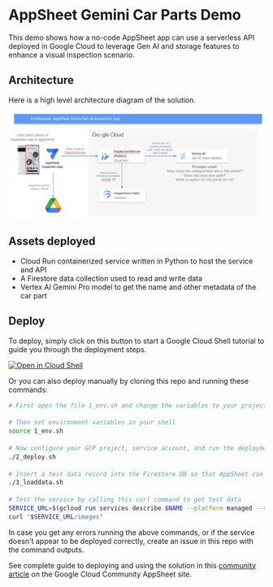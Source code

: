 # AppSheet Gemini Car Parts Demo

This demo shows how a no-code AppSheet app can use a serverless API deployed in Google Cloud to leverage Gen AI and storage features to enhance a visual inspection scenario.

## Architecture

Here is a high level architecture diagram of the solution.

![AppSheet solution architecture](architecture.png)

## Assets deployed

- Cloud Run containerized service written in Python to host the service and API
- A Firestore data collection used to read and write data
- Vertex AI Gemini Pro model to get the name and other metadata of the car part

## Deploy

To deploy, simply click on this button to start a Google Cloud Shell tutorial to guide you through the deployment steps.

[![Open in Cloud Shell](https://gstatic.com/cloudssh/images/open-btn.png)](https://ssh.cloud.google.com/cloudshell/open?cloudshell_git_repo=https://github.com/tyayers/appsheet-cloud-inspection-demo&cloudshell_git_branch=main&cloudshell_workspace=.&cloudshell_tutorial=docs/tutorial.md)

Or you can also deploy manually by cloning this repo and running these commands:

```bash
# First open the file 1_env.sh and change the variables to your project and region.

# Then set environment variables in your shell
source 1_env.sh

# Now configure your GCP project, service account, and run the deployment
./2_deploy.sh

# Insert a test data record into the Firestore DB so that AppSheet can detect the schema
./3_loaddata.sh

# Test the service by calling this curl command to get test data
SERVICE_URL=$(gcloud run services describe $NAME --platform managed --region $REGION --format 'value(status.url)')
curl "$SERVICE_URL/images"
```

In case you get any errors running the above commands, or if the service doesn't appear to be deployed correctly, create an issue in this repo with the command outputs.

See complete guide to deploying and using the solution in this [community article](https://www.googlecloudcommunity.com/gc/Tips-Tricks/Use-Google-Cloud-Generative-AI-Image-Models-in-AppSheet-as-seen/td-p/629835) on the Google Cloud Community AppSheet site.
